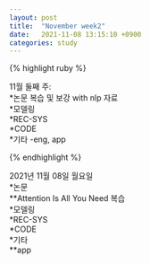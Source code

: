 ```yaml
---
layout: post
title:  "November week2"
date:   2021-11-08 13:15:10 +0900
categories: study
---
```





{% highlight ruby %}

11월 둘째 주:  
*논문 복습 및 보강 with nlp 자료  
*모델링  
*REC-SYS  
*CODE  
*기타  -eng, app  



{% endhighlight %}

2021년 11월 08일 월요일  
*논문  
**Attention Is All You Need 복습  
*모델링  
*REC-SYS  
*CODE  
*기타  
**app  











